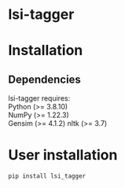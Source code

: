 # lsi-tagger  
  
# Installation  
## Dependencies  
lsi-tagger requires:  
Python (>= 3.8.10)  
NumPy (>= 1.22.3)  
Gensim (>= 4.1.2)
nltk (>= 3.7)  
  
# User installation
`pip install lsi_tagger`
